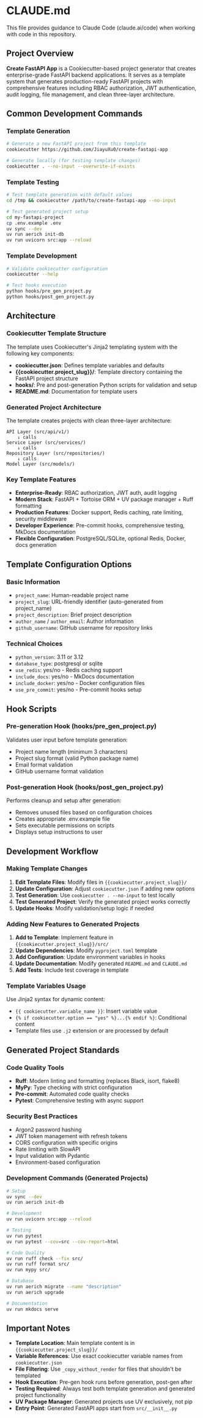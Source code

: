 # CLAUDE.md

This file provides guidance to Claude Code (claude.ai/code) when working with code in this repository.

## Project Overview

**Create FastAPI App** is a Cookiecutter-based project generator that creates enterprise-grade FastAPI backend applications. It serves as a template system that generates production-ready FastAPI projects with comprehensive features including RBAC authorization, JWT authentication, audit logging, file management, and clean three-layer architecture.

## Common Development Commands

### Template Generation
```bash
# Generate a new FastAPI project from this template
cookiecutter https://github.com/JiayuXu0/create-fastapi-app

# Generate locally (for testing template changes)
cookiecutter . --no-input --overwrite-if-exists
```

### Template Testing
```bash
# Test template generation with default values
cd /tmp && cookiecutter /path/to/create-fastapi-app --no-input

# Test generated project setup
cd my-fastapi-project
cp .env.example .env
uv sync --dev
uv run aerich init-db
uv run uvicorn src:app --reload
```

### Template Development
```bash
# Validate cookiecutter configuration
cookiecutter --help

# Test hooks execution
python hooks/pre_gen_project.py
python hooks/post_gen_project.py
```

## Architecture

### Cookiecutter Template Structure
The template uses Cookiecutter's Jinja2 templating system with the following key components:

- **cookiecutter.json**: Defines template variables and defaults
- **{{cookiecutter.project_slug}}/**: Template directory containing the FastAPI project structure
- **hooks/**: Pre and post-generation Python scripts for validation and setup
- **README.md**: Documentation for template users

### Generated Project Architecture
The template creates projects with clean three-layer architecture:

```
API Layer (src/api/v1/) 
    ↓ calls
Service Layer (src/services/) 
    ↓ calls  
Repository Layer (src/repositories/)
    ↓ calls
Model Layer (src/models/)
```

### Key Template Features
- **Enterprise-Ready**: RBAC authorization, JWT auth, audit logging
- **Modern Stack**: FastAPI + Tortoise ORM + UV package manager + Ruff formatting
- **Production Features**: Docker support, Redis caching, rate limiting, security middleware
- **Developer Experience**: Pre-commit hooks, comprehensive testing, MkDocs documentation
- **Flexible Configuration**: PostgreSQL/SQLite, optional Redis, Docker, docs generation

## Template Configuration Options

### Basic Information
- `project_name`: Human-readable project name
- `project_slug`: URL-friendly identifier (auto-generated from project_name)
- `project_description`: Brief project description
- `author_name` / `author_email`: Author information
- `github_username`: GitHub username for repository links

### Technical Choices
- `python_version`: 3.11 or 3.12
- `database_type`: postgresql or sqlite
- `use_redis`: yes/no - Redis caching support
- `include_docs`: yes/no - MkDocs documentation
- `include_docker`: yes/no - Docker configuration files
- `use_pre_commit`: yes/no - Pre-commit hooks setup

## Hook Scripts

### Pre-generation Hook (hooks/pre_gen_project.py)
Validates user input before template generation:
- Project name length (minimum 3 characters)
- Project slug format (valid Python package name)
- Email format validation
- GitHub username format validation

### Post-generation Hook (hooks/post_gen_project.py)
Performs cleanup and setup after generation:
- Removes unused files based on configuration choices
- Creates appropriate .env.example file
- Sets executable permissions on scripts
- Displays setup instructions to user

## Development Workflow

### Making Template Changes
1. **Edit Template Files**: Modify files in `{{cookiecutter.project_slug}}/`
2. **Update Configuration**: Adjust `cookiecutter.json` if adding new options
3. **Test Generation**: Use `cookiecutter . --no-input` to test locally
4. **Test Generated Project**: Verify the generated project works correctly
5. **Update Hooks**: Modify validation/setup logic if needed

### Adding New Features to Generated Projects
1. **Add to Template**: Implement feature in `{{cookiecutter.project_slug}}/src/`
2. **Update Dependencies**: Modify `pyproject.toml` template
3. **Add Configuration**: Update environment variables in hooks
4. **Update Documentation**: Modify generated `README.md` and `CLAUDE.md`
5. **Add Tests**: Include test coverage in template

### Template Variables Usage
Use Jinja2 syntax for dynamic content:
- `{{ cookiecutter.variable_name }}`: Insert variable value
- `{% if cookiecutter.option == "yes" %}...{% endif %}`: Conditional content
- Template files use `.j2` extension or are processed by default

## Generated Project Standards

### Code Quality Tools
- **Ruff**: Modern linting and formatting (replaces Black, isort, flake8)
- **MyPy**: Type checking with strict configuration
- **Pre-commit**: Automated code quality checks
- **Pytest**: Comprehensive testing with async support

### Security Best Practices
- Argon2 password hashing
- JWT token management with refresh tokens
- CORS configuration with specific origins
- Rate limiting with SlowAPI
- Input validation with Pydantic
- Environment-based configuration

### Development Commands (Generated Projects)
```bash
# Setup
uv sync --dev
uv run aerich init-db

# Development
uv run uvicorn src:app --reload

# Testing
uv run pytest
uv run pytest --cov=src --cov-report=html

# Code Quality
uv run ruff check --fix src/
uv run ruff format src/
uv run mypy src/

# Database
uv run aerich migrate --name "description"
uv run aerich upgrade

# Documentation
uv run mkdocs serve
```

## Important Notes

- **Template Location**: Main template content is in `{{cookiecutter.project_slug}}/`
- **Variable References**: Use exact cookiecutter variable names from `cookiecutter.json`
- **File Filtering**: Use `_copy_without_render` for files that shouldn't be templated
- **Hook Execution**: Pre-gen hook runs before generation, post-gen after
- **Testing Required**: Always test both template generation and generated project functionality
- **UV Package Manager**: Generated projects use UV exclusively, not pip
- **Entry Point**: Generated FastAPI apps start from `src/__init__.py`